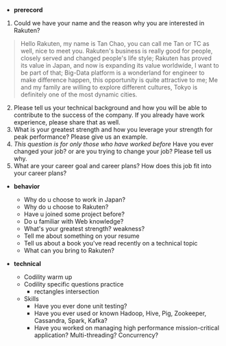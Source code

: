 - **prerecord**
1. Could we have your name and the reason why you are interested in Rakuten?
  > Hello Rakuten, my name is Tan Chao, you can call me Tan or TC as well, nice to meet you.
  > Rakuten's business is really good for people, closely served and changed people's life style; Rakuten has proved 
  its value in Japan, and now is expanding its value worldwide, I want to be part of that; Big-Data platform is a
  wonderland for engineer to make difference happen, this opportunity is quite attractive to me; Me and my family are 
  willing to explore different cultures, Tokyo is definitely one of the most dynamic cities. 
2. Please tell us your technical background and how you will be able to contribute to the success of the company.
If you already have work experience, please share that as well.
3. What is your greatest strength and how you leverage your strength for peak performance? Please give us an example.
4. *This question is for only those who have worked before* Have you ever changed your job? or are you trying to change
your job? Please tell us why.
5. What are your career goal and career plans? How does this job fit into your career plans?

- **behavior**
  - Why do u choose to work in Japan?
  - Why do u choose to Rakuten?
  - Have u joined some project before?
  - Do u familiar with Web knowledge?
  - What's your greatest strength? weakness?
  - Tell me about something on your resume
  - Tell us about a book you've read recently on a technical topic
  - What can you bring to Rakuten?
  
- **technical**
  - Codility warm up
  - Codility specific questions practice
    - rectangles intersection
  - Skills
    - Have you ever done unit testing?
    - Have you ever used or known Hadoop, Hive, Pig, Zookeeper, Cassandra, Spark, Kafka?
    - Have you worked on managing high performance mission-critical application? Multi-threading? Concurrency?
